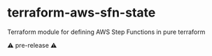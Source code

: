 # terraform-aws-sfn-state

Terraform module for defining AWS Step Functions in pure terraform

:warning: pre-release :warning:
